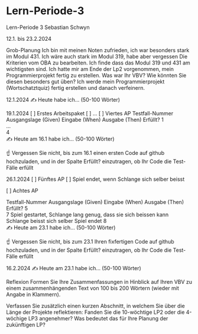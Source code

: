 # Lern-Periode-3

Lern-Periode 3
Sebastian Schwyn

12.1. bis 23.2.2024

Grob-Planung
Ich bin mit meinen Noten zufrieden, ich war besonders stark im Modul 431. Ich wäre auch stark im Modul 319, habe aber vergessen Die Kriterien vom OBA zu bearbeiten. Ich finde dass das Modul 319 und 431 am wichtigsten sind. Ich hatte mir am Ende der Lp2 vorgenommen, mein Programmierprojekt fertig zu erstellen. 
Was war Ihr VBV? Wie könnten Sie diesen besonders gut üben?
Ich werde mein Programmierprojekt (Wortschatztquiz) fertig erstellen und danach verfeinern.

12.1.2024
✍️ Heute habe ich... (50-100 Wörter)

19.1.2024
[ ] Erstes Arbeitspaket
[ ] ...
[ ] Viertes AP
Testfall-Nummer	Ausgangslage (Given)	Eingabe (When)	Ausgabe (Then)	Erfüllt?
1				
...				
4				
✍️ Heute am 16.1 habe ich... (50-100 Wörter)

☝️ Vergessen Sie nicht, bis zum 16.1 einen ersten Code auf github hochzuladen, und in der Spalte Erfüllt? einzutragen, ob Ihr Code die Test-Fälle erfüllt

26.1.2024
[ ] Fünftes AP
[ ] Spiel endet, wenn Schlange sich selber beisst

[ ] Achtes AP

Testfall-Nummer	Ausgangslage (Given)	Eingabe (When)	Ausgabe (Then)	Erfüllt?
5				
7	Spiel gestartet, Schlange lang genug, dass sie sich beissen kann	Schlange beisst sich selber	Spiel endet	
8				
✍️ Heute am 23.1 habe ich... (50-100 Wörter)

☝️ Vergessen Sie nicht, bis zum 23.1 Ihren fixfertigen Code auf github hochzuladen, und in der Spalte Erfüllt? einzutragen, ob Ihr Code die Test-Fälle erfüllt

16.2.2024
✍️ Heute am 23.1 habe ich... (50-100 Wörter)

Reflexion
Formen Sie Ihre Zusammenfassungen in Hinblick auf Ihren VBV zu einem zusammenhängenden Text von 100 bis 200 Wörtern (wieder mit Angabe in Klammern).

Verfassen Sie zusätzlich einen kurzen Abschnitt, in welchem Sie über die Länge der Projekte reflektieren: Fanden Sie die 10-wöchtige LP2 oder die 4-wöchige LP3 angenehmer? Was bedeutet das für Ihre Planung der zukünftigen LP?
